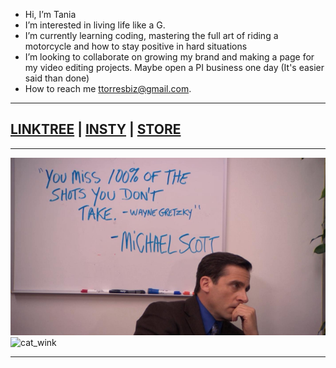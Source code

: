 - Hi, I’m Tania
- I’m interested in living life like a G.
- I’m currently learning coding, mastering the full art of riding a motorcycle and how to stay positive in hard situations
- I’m looking to collaborate on growing my brand and making a page for my video editing projects. Maybe open a PI business one day (It's easier said than done) 
- How to reach me ttorresbiz@gmail.com.

------------------------------------

## [LINKTREE](https://linktr.ee/helloitstania) | [INSTY](https://instagram.com/myfriendtania) | [STORE](https://feelyclub.com) ## 

------------------------------------

![michael scott](./michael-scott.png)
![cat_wink](file:///H:/cat-wink.gif)

-----------------------

<!---
myfriendtania/myfriendtania is a ✨ special ✨ repository because its my `README.md` (this file) appears on your GitHub profile.
You can click the Preview link to take a look at your changes.
--->
